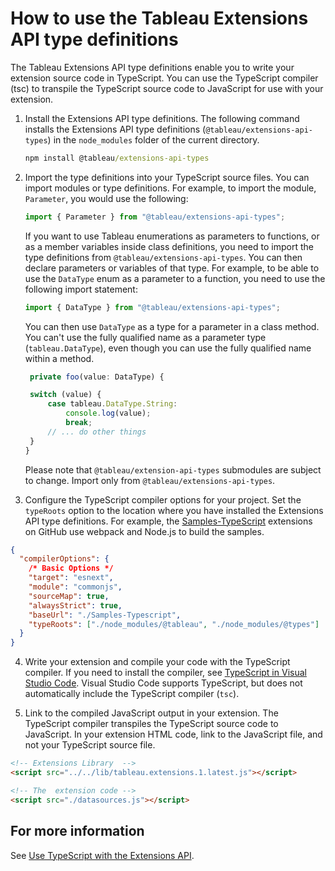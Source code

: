 # How to use the Tableau Extensions API type definitions

The Tableau Extensions API type definitions enable you to write your extension source code in TypeScript. You can use the TypeScript compiler (tsc) to transpile the TypeScript source code to JavaScript for use with your extension.

1. Install the Extensions API type definitions. The following command installs the Extensions API type definitions (`@tableau/extensions-api-types`) in the `node_modules` folder of the current directory.

   ```cmd
   npm install @tableau/extensions-api-types
   ```

2. Import the type definitions into your TypeScript source files. You can import modules or type definitions. For example, to import the module, `Parameter`, you would use the following:

   ```javascript
   import { Parameter } from "@tableau/extensions-api-types";
   ```

   If you want to use Tableau enumerations as parameters to functions, or as a member variables inside class definitions, you need to import the type definitions from `@tableau/extensions-api-types`. You can then declare parameters or variables of that type.
   For example, to be able to use the `DataType` enum as a parameter to a function, you need to use the following import statement:

   ```javascript
   import { DataType } from "@tableau/extensions-api-types";
   ```

   You can then use `DataType` as a type for a parameter in a class method. You can't use the fully qualified name as a parameter type (`tableau.DataType`), even though you can use the fully qualified name within a method.

   ```javascript
    private foo(value: DataType) {

    switch (value) {
        case tableau.DataType.String:
            console.log(value);
            break;
        // ... do other things
    }
   }

   ```

   Please note that `@tableau/extension-api-types` submodules are subject to change. Import only from `@tableau/extensions-api-types`.

3) Configure the TypeScript compiler options for your project. Set the `typeRoots` option to the location where you have installed the Extensions API type definitions. For example, the [Samples-TypeScript](https://github.com/tableau/extensions-api/tree/master/Samples-Typescript?=target="_blank") extensions on GitHub use webpack and Node.js to build the samples.

```json
{
  "compilerOptions": {
    /* Basic Options */
    "target": "esnext",
    "module": "commonjs",
    "sourceMap": true,
    "alwaysStrict": true,
    "baseUrl": "./Samples-Typescript",
    "typeRoots": ["./node_modules/@tableau", "./node_modules/@types"]
  }
}
```

4. Write your extension and compile your code with the TypeScript compiler. If you need to install the compiler, see [TypeScript in Visual Studio Code](https://code.visualstudio.com/docs/languages/typescript?=target="_blank"). Visual Studio Code supports TypeScript, but does not automatically include the TypeScript compiler (`tsc`).

5) Link to the compiled JavaScript output in your extension. The TypeScript compiler transpiles the TypeScript source code to JavaScript. In your extension HTML code, link to the JavaScript file, and not your TypeScript source file.

```html
<!-- Extensions Library  -->
<script src="../../lib/tableau.extensions.1.latest.js"></script>

<!-- The  extension code -->
<script src="./datasources.js"></script>
```

## For more information

See [Use TypeScript with the Extensions API](https://tableau.github.io/extensions-api/docs/trex_typescript.html).
